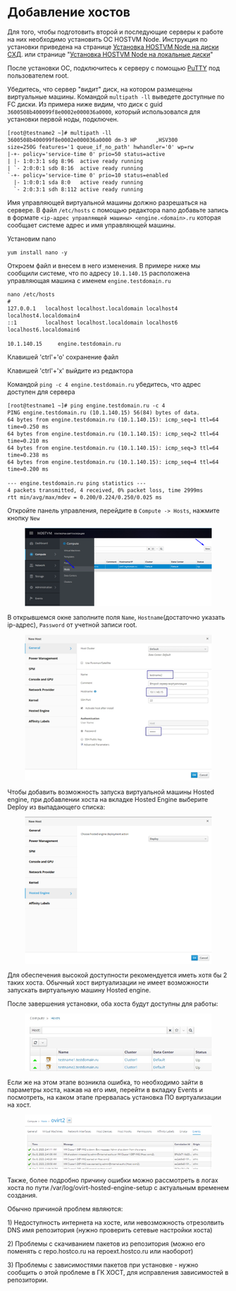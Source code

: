 # Добавление хостов

Для того, чтобы подготовить второй и последующие серверы к работе на них необходимо установить ОС HOSTVM Node. Инструкция по установки приведена на странице [Установка HOSTVM Node на диски СХД](https://kb.pvhostvm.ru/hostvm/installation-guide/installation-hostvm). или странице "[Установка HOSTVM Node на локальные диски](https://hostvm.gitbook.io/hostvm/hostvm/installation-guide/installation-hostvm-on-local-disks)"

После установки ОС, подключитесь к серверу с помощью [PuTTY](https://www.putty.org) под пользователем root.&#x20;

Убедитесь, что сервер "видит" диск, на котором размещены виртуальные машины. Командой `multipath -ll` выведете доступные по FC диски. Из примера ниже видим, что диск с guid `3600508b400099f8e0002e000036a0000`, который использовался для установки первой ноды, подключен.

```
[root@testname2 ~]# multipath -ll
3600508b400099f8e0002e000036a0000 dm-3 HP      ,HSV300
size=250G features='1 queue_if_no_path' hwhandler='0' wp=rw
|-+- policy='service-time 0' prio=50 status=active
| |- 1:0:3:1 sdg 8:96  active ready running
| `- 2:0:0:1 sdb 8:16  active ready running
`-+- policy='service-time 0' prio=10 status=enabled
  |- 1:0:0:1 sda 8:0   active ready running
  `- 2:0:3:1 sdh 8:112 active ready running
```

Имя управляющей виртуальной машины должно разрешаться на сервере. В файл `/etc/hosts` с помощью редактора nano добавьте запись в формате `<ip-адрес управляющей машины> <engine.<domain>.ru` которая сообщает системе адрес и имя управляющей машины.

Установим nano

```
yum install nano -y
```

Откроем файл и внесем в него изменения. В примере ниже мы сообщили системе, что по адресу `10.1.140.15` расположена управляющая машина с именем `engine.testdomain.ru`

```
nano /etc/hosts
#
127.0.0.1   localhost localhost.localdomain localhost4 localhost4.localdomain4
::1         localhost localhost.localdomain localhost6 localhost6.localdomain6

10.1.140.15     engine.testdomain.ru
```

Клавишей 'ctrl'+'o' сохранение файл

Клавишей 'ctrl'+'x' выйдите из редактора

Командой `ping -c 4 engine.testdomain.ru` убедитесь, что адрес доступен для сервера

```
[root@testname1 ~]# ping engine.testdomain.ru -c 4
PING engine.testdomain.ru (10.1.140.15) 56(84) bytes of data.
64 bytes from engine.testdomain.ru (10.1.140.15): icmp_seq=1 ttl=64 time=0.250 ms
64 bytes from engine.testdomain.ru (10.1.140.15): icmp_seq=2 ttl=64 time=0.210 ms
64 bytes from engine.testdomain.ru (10.1.140.15): icmp_seq=3 ttl=64 time=0.238 ms
64 bytes from engine.testdomain.ru (10.1.140.15): icmp_seq=4 ttl=64 time=0.200 ms

--- engine.testdomain.ru ping statistics ---
4 packets transmitted, 4 received, 0% packet loss, time 2999ms
rtt min/avg/max/mdev = 0.200/0.224/0.250/0.025 ms
```

Откройте панель управления, перейдите в `Compute -> Hosts`, нажмите кнопку `New`

<figure><img src="../../../.gitbook/assets/Screenshot_4.png" alt=""><figcaption></figcaption></figure>

В открывшемся окне заполните поля `Name`, `Hostname`(достаточно указать ip-адрес), `Password` от учетной записи root.&#x20;

<figure><img src="../../../.gitbook/assets/post-install-host-2.jpg" alt=""><figcaption></figcaption></figure>

Чтобы добавить возможность запуска виртуальной машины Hosted engine, при добавлении хоста на вкладке Hosted Engine выберите Deploy из выпадающего списка:

<figure><img src="../../../.gitbook/assets/he-deploy.png" alt=""><figcaption></figcaption></figure>

Для обеспечения высокой доступности рекомендуется иметь хотя бы 2 таких хоста. Обычный хост виртуализации не имеет возможности запускать виртуальную машину Hosted engine.

После завершения установки, оба хоста будут доступны для работы:

<figure><img src="../../../.gitbook/assets/post-install-host-3.jpg" alt=""><figcaption></figcaption></figure>

Если же на этом этапе возникла ошибка, то необходимо зайти в параметры хоста, нажав на его имя, перейти в вкладку Events и посмотреть, на каком этапе прервалась установка ПО виртуализации на хост.

<figure><img src="../../../.gitbook/assets/image (2).png" alt=""><figcaption></figcaption></figure>

Также, более подробно причину ошибки можно рассмотреть в логах хоста по пути /var/log/ovirt-hosted-engine-setup с актуальным временем создания.

Обычно причиной проблем являются:

1\) Недоступность интернета на хосте, или невозможность отрезолвить DNS имя репозитория (нужно проверить сетевые настройки хоста)

2\) Проблемы с скачиванием пакетов из репозитория (можно его поменять с repo.hostco.ru на repoext.hostco.ru или наоборот)

3\) Проблемы с зависимостями пакетов при установке - нужно сообщить о этой проблеме в ГК ХОСТ, для исправления зависимостей в репозитории.
